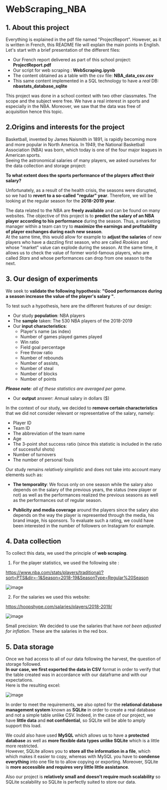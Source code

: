 # WebScraping_NBA

## **1. About this project**

Everything is explained in the pdf file named "ProjectReport". However, as it is written in French, this README file will explain the main points in English. Let's start with a brief presentation of the different files:

  - Our French report delivered as part of this school project: **ProjectReport.pdf**
  - Our script for web scraping : **WebScraping.ipynb**
  - The content obtained as a table with the csv file: **NBA_data_csv.csv**
  - This same content implemented in a SQL technology to have a _real_ DB: **nbastats_database_sqlite**

This project was done in a school context with two other classmates. The scope and the subject were free. We have a real interest in sports and especially in the NBA. Moreover, we saw that the data was free of acquisition hence this topic.

## **2.Origins and interests for the project**

Basketball, invented by James Naismith in 1891, is rapidly becoming more and more popular in North America. In 1949, the National Basketball Association (NBA) was born, which today is one of the four major leagues in American sports.  
Seeing the astronomical salaries of many players, we asked ourselves for the data collection and storage project:

**To what extent does the sports performance of the players affect their salary?**

Unfortunately, as a result of the health crisis, the seasons were disrupted, so we had to **revert to a so-called "regular" year**. Therefore, we will be looking at the regular season for the **2018-2019 year**.  

The data related to the NBA are **freely available** and can be found on many websites. The objective of this project is to **predict the salary of an NBA player according to his performance** during the season. Thus, a marketing manager within a team can try to **maximize the earnings and profitability of player exchanges during each new season**.  
At the same time, this would allow for example to **adjust the salaries** of new players who have a dazzling first season, who are called *Rookies* and whose "market" value can explode during the season. At the same time, it allows us to check the value of former world-famous players, who are called *Stars* and whose performances can drop from one season to the next.


## **3. Our design of experiments**

We seek to **validate the following hypothesis**: 
**"Good performances during a season increase the value of the player's salary "**.

To test such a hypothesis, here are the different features of our design: 
  - Our study **population**: NBA players  
  - The **sample** taken: The 530 NBA players of the 2018-2019
  - Our **input characteristics**: 
     - Player's name (as index) 
     - Number of games played games played
     - Win ratio
     - Field goal percentage
     - Free throw ratio
     - Number of rebounds
     - Number of assists,
     - Number of steal
     - Number of blocks 
     - Number of points  
 
  _**Please note**: all of these statistics are averaged per game._
  - Our **output** answer: Annual salary in dollars ($)

In the context of our study, we decided to **remove certain characteristics** that we did not consider relevant or representative of the salary, namely:
  - Player ID
  - Team ID
  - The abbreviation of the team name
  - Age
  - The 3-point shot success ratio (since this statistic is included in the ratio of successful shots)
  - Number of turnovers
  - The number of personal fouls

Our study remains *relatively simplistic* and does not take into account many elements such as:

- **The temporality**: We focus only on one season while the salary also depends on the salary of the previous years, the status (new player or not) as well as the performances realized the previous seasons as well as the performances out of regular season.

- **Publicity and media coverage** around the players since the salary also depends on the way the player is represented through the media, his brand image, his sponsors. To evaluate such a rating, we could have been interested in the number of followers on Instagram for example.

## **4. Data collection**

To collect this data, we used the principle of **web scraping**.

1. For the player statistics, we used the following site :

https://www.nba.com/stats/players/traditional/?sort=PTS&dir=-1&Season=2018-19&SeasonType=Regular%20Season 

![image](https://user-images.githubusercontent.com/105392989/174577514-17d020de-5935-4184-87b9-69d6e087ebe2.png)


2. For the salaries we used this website: 

https://hoopshype.com/salaries/players/2018-2019/

![image](https://user-images.githubusercontent.com/105392989/174577635-42585619-7848-463e-8847-33b27514c336.png)

Small precision: We decided to use the salaries that have *not been adjusted for inflation*. These are the salaries in the red box.

## **5. Data storage**

Once we had access to all of our data following the harvest, the question of storage followed.   
**In our case, we first exported the data in CSV** format in order to verify that the table created was in accordance with our dataframe and with our expectations.  
Here is the resulting excel:

![image](https://user-images.githubusercontent.com/105392989/174578412-764a74fa-22ae-486c-b428-44fc80ecc1a0.png)

In order to meet the requirements, we also opted for the **relational database management system** known as **SQLite** in order to create a real database and not a simple table unlike CSV. Indeed, in the case of our project, we have **little data** and **not confidential**, so SQLite will be able to amply support this load.  

We could also have used **MySQL** which allows us to have a **protected database** as well as **more flexible data types unlike SQLite** which is a little more restricted.   
However, SQLite allows you to **store all the information in a file**, which which makes it easier to copy, whereas with MySQL you have to **condense everything** into one file to to allow copying or exporting. Moreover, SQLite is **more accessible and requires very little little assistance**.  

Also our project is **relatively small and doesn't require much scalability** so SQLite scalability so SQLite is perfectly suited to store our data.
